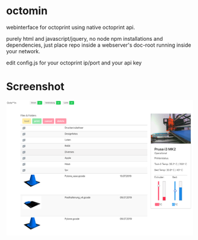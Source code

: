 # octomin

webinterface for octoprint using native octoprint api.

purely html and javascript/jquery, no node npm installations and dependencies, just place repo inside a webserver's doc-root running inside your network.

edit config.js for your octoprint ip/port and your api key


# Screenshot
![screen1](screen1.png)